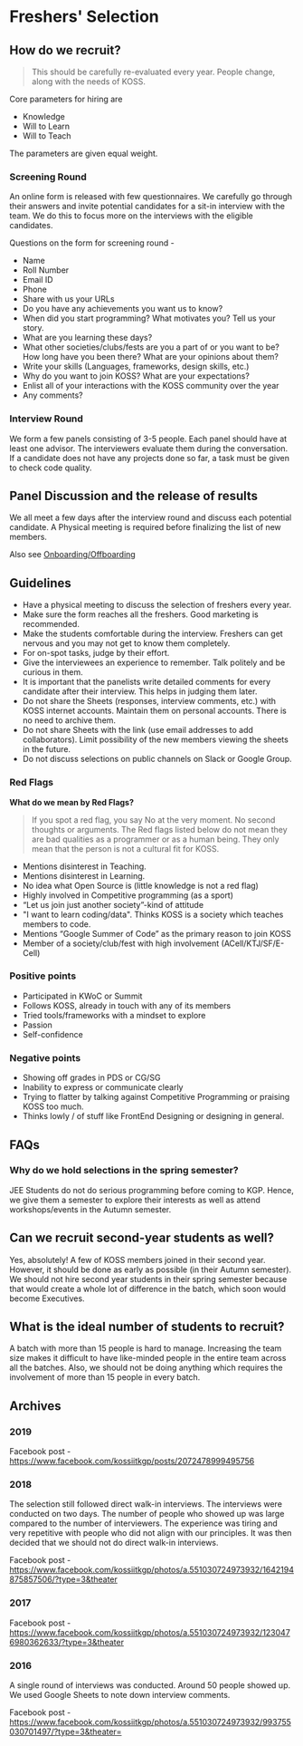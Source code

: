 # Freshers' Selection

## How do we recruit?

> This should be carefully re-evaluated every year. People change, along with the needs of KOSS.

Core parameters for hiring are

- Knowledge
- Will to Learn
- Will to Teach

The parameters are given equal weight.

### Screening Round

An online form is released with few questionnaires. We carefully go through their answers and invite potential candidates for a sit-in interview with the team. We do this to focus more on the interviews with the eligible candidates.

Questions on the form for screening round -

* Name
* Roll Number
* Email ID
* Phone
* Share with us your URLs
* Do you have any achievements you want us to know?
* When did you start programming? What motivates you? Tell us your story.
* What are you learning these days?
* What other societies/clubs/fests are you a part of or you want to be? How long have you been there? What are your opinions about them?
* Write your skills (Languages, frameworks, design skills, etc.)
* Why do you want to join KOSS? What are your expectations?
* Enlist all of your interactions with the KOSS community over the year
* Any comments?

### Interview Round

We form a few panels consisting of 3-5 people. Each panel should have at least one advisor. The interviewers evaluate them during the conversation. If a candidate does not have any projects done so far, a task must be given to check code quality.

## Panel Discussion and the release of results

We all meet a few days after the interview round and discuss each potential candidate. A Physical meeting is required before finalizing the list of new members.

Also see [Onboarding/Offboarding](/docs/community/onboarding-offboarding)

## Guidelines

* Have a physical meeting to discuss the selection of freshers every year.
* Make sure the form reaches all the freshers. Good marketing is recommended.
* Make the students comfortable during the interview. Freshers can get nervous and you may not get to know them completely.
* For on-spot tasks, judge by their effort.
* Give the interviewees an experience to remember. Talk politely and be curious in them.
* It is important that the panelists write detailed comments for every candidate after their interview. This helps in judging them later.
* Do not share the Sheets (responses, interview comments, etc.) with KOSS internet accounts. Maintain them on personal accounts. There is no need to archive them.
* Do not share Sheets with the link (use email addresses to add collaborators). Limit possibility of the new members viewing the sheets in the future.
* Do not discuss selections on public channels on Slack or Google Group.

### Red Flags

**What do we mean by Red Flags?**

> If you spot a red flag, you say No at the very moment. No second thoughts or arguments.
> The Red flags listed below do not mean they are bad qualities as a programmer or as a human being. They only mean that the person is not a cultural fit for KOSS.

* Mentions disinterest in Teaching.
* Mentions disinterest in Learning.
* No idea what Open Source is (little knowledge is not a red flag)
* Highly involved in Competitive programming (as a sport)
* “Let us join just another society”-kind of attitude
* "I want to learn coding/data". Thinks KOSS is a society which teaches members to code.
* Mentions “Google Summer of Code” as the primary reason to join KOSS
* Member of a society/club/fest with high involvement (ACell/KTJ/SF/E-Cell)

### Positive points

* Participated in KWoC or Summit
* Follows KOSS, already in touch with any of its members
* Tried tools/frameworks with a mindset to explore
* Passion
* Self-confidence

### Negative points

* Showing off grades in PDS or CG/SG
* Inability to express or communicate clearly
* Trying to flatter by talking against Competitive Programming or praising KOSS too much.
* Thinks lowly / of stuff like FrontEnd Designing or designing in general.

## FAQs

### Why do we hold selections in the spring semester?

JEE Students do not do serious programming before coming to KGP. Hence, we give them a semester to explore their interests as well as attend workshops/events in the Autumn semester.

## Can we recruit second-year students as well?

Yes, absolutely! A few of KOSS members joined in their second year. However, it should be done as early as possible (in their Autumn semester). We should not hire second year students in their spring semester because that would create a whole lot of difference in the batch, which soon would become Executives.

## What is the ideal number of students to recruit?

A batch with more than 15 people is hard to manage. Increasing the team size makes it difficult to have like-minded people in the entire team across all the batches. Also, we should not be doing anything which requires the involvement of more than 15 people in every batch.

## Archives

### 2019

Facebook post - https://www.facebook.com/kossiitkgp/posts/2072478999495756

### 2018

The selection still followed direct walk-in interviews. The interviews were conducted on two days. The number of people who showed up was large compared to the number of interviewers. The experience was tiring and very repetitive with people who did not align with our principles. It was then decided that we should not do direct walk-in interviews.

Facebook post - https://www.facebook.com/kossiitkgp/photos/a.551030724973932/1642194875857506/?type=3&theater

### 2017

Facebook post - https://www.facebook.com/kossiitkgp/photos/a.551030724973932/1230476980362633/?type=3&theater

### 2016

A single round of interviews was conducted. Around 50 people showed up. We used Google Sheets to note down interview comments.

Facebook post - https://www.facebook.com/kossiitkgp/photos/a.551030724973932/993755030701497/?type=3&theater=
